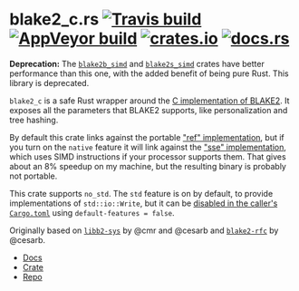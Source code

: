 # blake2_c.rs [![Travis build](https://travis-ci.org/oconnor663/blake2_c.rs.svg?branch=master)](https://travis-ci.org/oconnor663/blake2_c.rs) [![AppVeyor build](https://ci.appveyor.com/api/projects/status/9g5e5ji73197so2e/branch/master?svg=true)](https://ci.appveyor.com/project/oconnor663/blake2-c-rs/branch/master) [![crates.io](https://img.shields.io/crates/v/blake2_c.svg)](https://crates.io/crates/blake2_c) [![docs.rs](https://docs.rs/blake2_c/badge.svg)](https://docs.rs/blake2_c)

**Deprecation:** The [`blake2b_simd`](https://crates.io/crates/blake2b_simd)
and [`blake2s_simd`](https://crates.io/crates/blake2s_simd) crates have
better performance than this one, with the added benefit of being pure
Rust. This library is deprecated.

`blake2_c` is a safe Rust wrapper around the [C implementation of
BLAKE2](https://github.com/BLAKE2/BLAKE2). It exposes all the parameters
that BLAKE2 supports, like personalization and tree hashing.

By default this crate links against the portable ["ref"
implementation](https://github.com/BLAKE2/BLAKE2/tree/master/ref), but if
you turn on the `native` feature it will link against the ["sse"
implementation](https://github.com/BLAKE2/BLAKE2/tree/master/sse), which
uses SIMD instructions if your processor supports them. That gives about an
8% speedup on my machine, but the resulting binary is probably not
portable.

This crate supports `no_std`. The `std` feature is on by default, to
provide implementations of `std::io::Write`, but it can be [disabled in the
caller's `Cargo.toml`](http://doc.crates.io/manifest.html#rules) using
`default-features = false`.

Originally based on [`libb2-sys`](https://github.com/cesarb/libb2-sys) by
@cmr and @cesarb and [`blake2-rfc`](https://github.com/cesarb/blake2-rfc)
by @cesarb.

- [Docs](https://docs.rs/blake2_c)
- [Crate](https://crates.io/crates/blake2_c)
- [Repo](https://github.com/oconnor663/blake2_c.rs)
